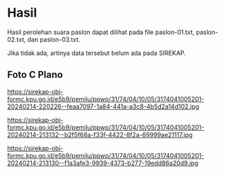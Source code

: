 # Hasil

Hasil perolehan suara paslon dapat dilihat pada file paslon-01.txt, paslon-02.txt, dan paslon-03.txt.

Jika tidak ada, artinya data tersebut belum ada pada SIREKAP.

## Foto C Plano

https://sirekap-obj-formc.kpu.go.id/e5b9/pemilu/ppwp/31/74/04/10/05/3174041005201-20240214-220226--feaa7097-1a84-441a-a3c8-4b5d2a14d102.jpg

https://sirekap-obj-formc.kpu.go.id/e5b9/pemilu/ppwp/31/74/04/10/05/3174041005201-20240214-213132--b2f5f68a-f33f-4422-8f2a-69999ae21117.jpg

https://sirekap-obj-formc.kpu.go.id/e5b9/pemilu/ppwp/31/74/04/10/05/3174041005201-20240214-213130--f1a3afe3-9939-4373-b277-19edd86a20d9.jpg
